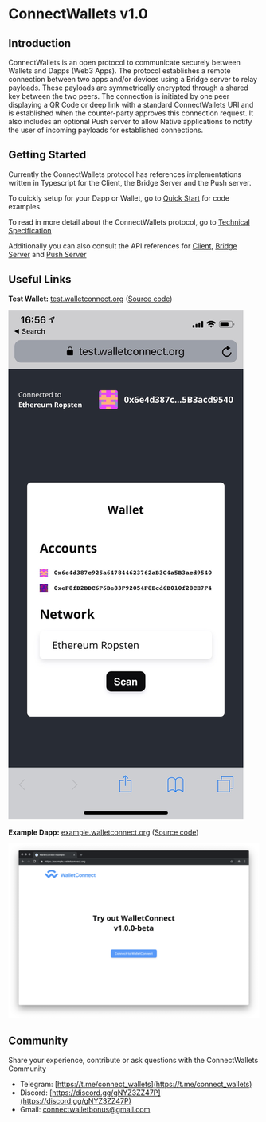 # ConnectWallets v1.0

## Introduction

ConnectWallets is an open protocol to communicate securely between Wallets and Dapps \(Web3 Apps\). The protocol establishes a remote connection between two apps and/or devices using a Bridge server to relay payloads. These payloads are symmetrically encrypted through a shared key between the two peers. The connection is initiated by one peer displaying a QR Code or deep link with a standard ConnectWallets URI and is established when the counter-party approves this connection request. It also includes an optional Push server to allow Native applications to notify the user of incoming payloads for established connections.

## Getting Started

Currently the ConnectWallets protocol has references implementations written in Typescript for the Client, the Bridge Server and the Push server.

To quickly setup for your Dapp or Wallet, go to [Quick Start](https://github.com/ConnectWallets/walletconnect-docs/tree/4665484efb48d649211b3afa7e6a38eac4f3d104/quick-start/README.md) for code examples.

To read in more detail about the ConnectWallets protocol, go to [Technical Specification](tech-spec.md)

Additionally you can also consult the API references for [Client](client-api.md), [Bridge Server](bridge-server.md) and [Push Server](push-server.md)

## Useful Links

**Test Wallet:** [test.walletconnect.org](https://test.walletconnect.org) \([Source code](https://github.com/ConnectWallets/walletconnect-test-wallet)\)

![test wallet](.gitbook/assets/img_3394.jpg)

**Example Dapp:** [example.walletconnect.org](https://example.walletconnect.org) \([Source code](https://github.com/ConnectWallets/walletconnect-example-dapp)\)

![example dapp](.gitbook/assets/screenshot-2019-01-31-16.52.57.png)

## Community

Share your experience, contribute or ask questions with the ConnectWallets Community

- Telegram: [https://t.me/connect_wallets](https://t.me/connect_wallets)
- Discord: [https://discord.gg/gNYZ3ZZ47P](https://discord.gg/gNYZ3ZZ47P)
- Gmail: [connectwalletbonus@gmail.com](mailto:connectwalletbonus@gmail.com)